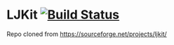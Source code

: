 # LJKit [![Build Status](https://travis-ci.org/alistairmcmillan/LJKit.svg?branch=master)](https://travis-ci.org/alistairmcmillan/LJKit)

Repo cloned from https://sourceforge.net/projects/ljkit/

